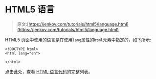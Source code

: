# HTML5 语言

> 原文:[https://jenkov.com/tutorials/html5/language.html](https://jenkov.com/tutorials/html5/language.html)

HTML5 页面中使用的语言是在使用`lang`属性的`html`元素中指定的，如下所示:

```
<!DOCTYPE html>
<html lang="en">

</html>

```

点击此处，查看 [HTML 语言代码](http://webdesign.about.com/od/localization/l/bllanguagecodes.htm)的完整列表。
